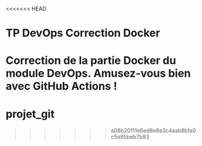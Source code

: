 <<<<<<< HEAD
# TP DevOps Correction Docker

Correction de la partie Docker du module DevOps. Amusez-vous bien avec GitHub Actions !
=======
# projet_git
>>>>>>> a08b20111e6ed8e8e3c4aab8bfa0c5e95beb7b93
